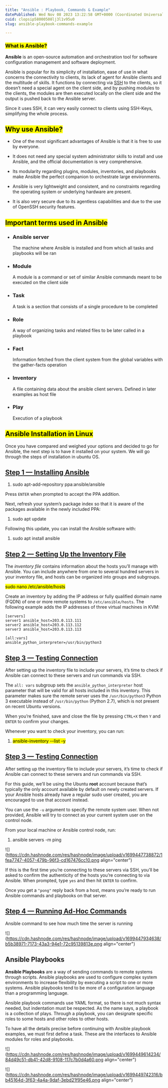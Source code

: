 ```yaml
---
title: "Ansible : Playbook, Commands & Example"
datePublished: Wed Nov 08 2023 13:22:58 GMT+0000 (Coordinated Universal Time)
cuid: clopsip58000508lj3l1v95u0
slug: ansible-playbook-commands-example

---
```


### <mark>What is Ansible?</mark>

**Ansible** is an open-source automation and orchestration tool for software configuration management and software deployment.

Ansible is popular for its simplicity of installation, ease of use in what concerns the connectivity to clients, its lack of agent for Ansible clients and the multitude of skills. It functions by connecting via [SSH](https://www.guru99.com/telnet-vs-ssh.html) to the clients, so it doesn’t need a special agent on the client side, and by pushing modules to the clients, the modules are then executed locally on the client side and the output is pushed back to the Ansible server.

Since it uses SSH, it can very easily connect to clients using SSH-Keys, simplifying the whole process.

## <mark>Why use Ansible?</mark>

* One of the most significant advantages of Ansible is that it is free to use by everyone.
    
* It does not need any special system administrator skills to install and use Ansible, and the official documentation is very comprehensive.
    
* Its modularity regarding plugins, modules, inventories, and playbooks make Ansible the perfect companion to orchestrate large environments.
    
* Ansible is very lightweight and consistent, and no constraints regarding the operating system or underlying hardware are present.
    
* It is also very secure due to its agentless capabilities and due to the use of OpenSSH security features.
    

## <mark>Important terms used in Ansible</mark>

* ### Ansible server
    
    The machine where Ansible is installed and from which all tasks and playbooks will be ran
    
* ### Module
    
    A module is a command or set of similar Ansible commands meant to be executed on the client side
    
* ### Task
    
    A task is a section that consists of a single procedure to be completed
    
* ### Role
    
    A way of organizing tasks and related files to be later called in a playbook
    
* ### Fact
    
    Information fetched from the client system from the global variables with the gather-facts operation
    
* ### Inventory
    
    A file containing data about the ansible client servers. Defined in later examples as host file
    
* ### Play
    
    Execution of a playbook
    

## <mark>Ansible Installation in Linux</mark>

Once you have compared and weighed your options and decided to go for Ansible, the next step is to have it installed on your system. We will go through the steps of installation in ubuntu OS.

## [Step 1 — Installing Ansible](https://www.digitalocean.com/community/tutorials/how-to-install-and-configure-ansible-on-ubuntu-20-04#step-1-installing-ansible)

1. sudo apt-add-repository ppa:ansible/ansible
    

Press `ENTER` when prompted to accept the PPA addition.

Next, refresh your system’s package index so that it is aware of the packages available in the newly included PPA:

1. sudo apt update
    

Following this update, you can install the Ansible software with:

1. sudo apt install ansible
    

## [Step 2 — Setting Up the Inventory File](https://www.digitalocean.com/community/tutorials/how-to-install-and-configure-ansible-on-ubuntu-20-04#step-2-setting-up-the-inventory-file)

The *inventory file* contains information about the hosts you’ll manage with Ansible. You can include anywhere from one to several hundred servers in your inventory file, and hosts can be organized into groups and subgroups.

<mark>sudo nano /etc/ansible/hosts</mark>

Create an inventory by adding the IP address or fully qualified domain name (FQDN) of one or more remote systems to `/etc/ansible/hosts`. The following example adds the IP addresses of three virtual machines in KVM:

```plaintext
[servers]
server1 ansible_host=203.0.113.111
server2 ansible_host=203.0.113.112
server3 ansible_host=203.0.113.113

[all:vars]
ansible_python_interpreter=/usr/bin/python3
```

## [Step 3 — Testing Connection](https://www.digitalocean.com/community/tutorials/how-to-install-and-configure-ansible-on-ubuntu-20-04#step-3-testing-connection)

After setting up the inventory file to include your servers, it’s time to check if Ansible can connect to these servers and run commands via SSH.

The `all: vars` subgroup sets the `ansible_python_interpreter` host parameter that will be valid for all hosts included in this inventory. This parameter makes sure the remote server uses the `/usr/bin/python3` Python 3 executable instead of `/usr/bin/python` (Python 2.7), which is not present on recent Ubuntu versions.

When you’re finished, save and close the file by pressing `CTRL+X` then `Y` and `ENTER` to confirm your changes.

Whenever you want to check your inventory, you can run:

1. <mark>ansible-inventory --list -y</mark>
    

## [Step 3 — Testing Connection](https://www.digitalocean.com/community/tutorials/how-to-install-and-configure-ansible-on-ubuntu-20-04#step-3-testing-connection)

After setting up the inventory file to include your servers, it’s time to check if Ansible can connect to these servers and run commands via SSH.

For this guide, we’ll be using the Ubuntu **root** account because that’s typically the only account available by default on newly created servers. If your Ansible hosts already have a regular sudo user created, you are encouraged to use that account instead.

You can use the `-u` argument to specify the remote system user. When not provided, Ansible will try to connect as your current system user on the control node.

From your local machine or Ansible control node, run:

1. ansible servers -m ping
    

![](https://cdn.hashnode.com/res/hashnode/image/upload/v1699447738872/1fea7747-4057-479b-96f3-cd167476cc10.png align="center")

If this is the first time you’re connecting to these servers via SSH, you’ll be asked to confirm the authenticity of the hosts you’re connecting to via Ansible. When prompted, type `yes` and then hit `ENTER` to confirm.

Once you get a `"pong"` reply back from a host, means you’re ready to run Ansible commands and playbooks on that server.

## [Step 4 — Running Ad-Hoc Commands](https://www.digitalocean.com/community/tutorials/how-to-install-and-configure-ansible-on-ubuntu-20-04#step-4-running-ad-hoc-commands-optional)

Ansible command to see how much time the server is running

![](https://cdn.hashnode.com/res/hashnode/image/upload/v1699447934638/b5b38971-7173-43a3-94e1-72c95139813e.png align="center")

## Ansible Playbooks

**Ansible Playbooks** are a way of sending commands to remote systems through scripts. Ansible playbooks are used to configure complex system environments to increase flexibility by executing a script to one or more systems. Ansible playbooks tend to be more of a configuration language than a programming language.

Ansible playbook commands use YAML format, so there is not much syntax needed, but indentation must be respected. As the name says, a playbook is a collection of plays. Through a playbook, you can designate specific roles to some hosts and other roles to other hosts.

To have all the details precise before continuing with Ansible playbook examples, we must first define a task. These are the interfaces to Ansible modules for roles and playbooks.

![](https://cdn.hashnode.com/res/hashnode/image/upload/v1699449614234/84d49c51-db41-42d8-9108-117c7b0d4a60.png align="center")

![](https://cdn.hashnode.com/res/hashnode/image/upload/v1699449742316/bb45164d-3f63-4a4a-9daf-3ebd21f95e46.png align="center")